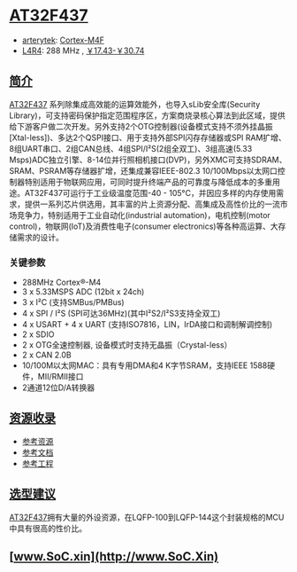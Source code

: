 ﻿# [AT32F437](https://doc.soc.xin/AT32F437)

* [arterytek](https://www.arterytek.com/cn/index.jsp): [Cortex-M4F](https://github.com/SoCXin/Cortex)
* [L4R4](https://github.com/SoCXin/Level): 288 MHz , [￥17.43-￥30.74](https://item.szlcsc.com/3562856.html)

## [简介](https://github.com/SoCXin/AT32F437/wiki)

[AT32F437](https://www.arterytek.com/cn/product/AT32F437.jsp) 系列除集成高效能的运算效能外，也导入sLib安全库(Security Library)，可支持密码保护指定范围程序区，方案商烧录核心算法到此区域，提供给下游客户做二次开发。另外支持2个OTG控制器(设备模式支持不须外挂晶振[Xtal-less])、多达2个QSPI接口、用于支持外部SPI闪存存储器或SPI RAM扩增、8组UART串口、2组CAN总线、4组SPI/I²S(2组全双工)、3组高速(5.33 Msps)ADC独立引擎、8-14位并行照相机接口(DVP)，另外XMC可支持SDRAM、SRAM、PSRAM等存储器扩增，还集成兼容IEEE-802.3 10/100Mbps以太网口控制器特别适用于物联网应用，可同时提升终端产品的可靠度与降低成本的多重用途。AT32F437可运行于工业级温度范围-40 - 105°C，并因应多样的内存使用需求，提供一系列芯片供选用，其丰富的片上资源分配、高集成及高性价比的一流市场竞争力，特别适用于工业自动化(industrial automation)，电机控制(motor control)，物联网(IoT)及消费性电子(consumer electronics)等各种高运算、大存储需求的设计。


### 关键参数

* 288MHz Cortex®-M4
* 3 x 5.33MSPS ADC (12bit x 24ch)
* 3 x I²C (支持SMBus/PMBus)
* 4 x SPI / I²S (SPI可达36MHz)(其中I²S2/I²S3支持全双工)
* 4 x USART + 4 x UART (支持ISO7816，LIN，IrDA接口和调制解调控制)
* 2 x SDIO
* 2 x OTG全速控制器, 设备模式时支持无晶振（Crystal-less）
* 2 x CAN 2.0B
* 10/100M以太网MAC：具有专用DMA和4 K字节SRAM，支持IEEE 1588硬件，MII/RMII接口
* 2通道12位D/A转换器

## [资源收录](https://github.com/SoCXin)

* [参考资源](src/)
* [参考文档](docs/)
* [参考工程](project/)

## [选型建议](https://github.com/SoCXin/AT32F437)

[AT32F437](https://item.szlcsc.com/3543070.html)拥有大量的外设资源，在LQFP-100到LQFP-144这个封装规格的MCU中具有很高的性价比。

## [www.SoC.xin](http://www.SoC.Xin)
